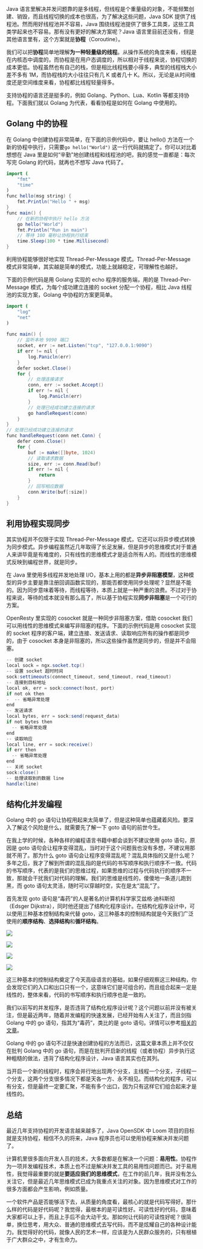 Java 语言里解决并发问题靠的是多线程，但线程是个重量级的对象，不能频繁创建、销毁，而且线程切换的成本也很高，为了解决这些问题，Java SDK 提供了线程池。然而用好线程池并不容易，Java 围绕线程池提供了很多工具类，这些工具类学起来也不容易。那有没有更好的解决方案呢？Java 语言里目前还没有，但是其他语言里有，这个方案就是**协程**（Coroutine）。

我们可以把**协程**简单地理解**为一种轻量级的线程**。从操作系统的角度来看，线程是在内核态中调度的，而协程是在用户态调度的，所以相对于线程来说，协程切换的成本更低。协程虽然也有自己的栈，但是相比线程栈要小得多，典型的线程栈大小差不多有 1M，而协程栈的大小往往只有几 K 或者几十 K。所以，无论是从时间维度还是空间维度来看，协程都比线程轻量得多。

支持协程的语言还是挺多的，例如 Golang、Python、Lua、Kotlin 等都支持协程。下面我们就以 Golang 为代表，看看协程是如何在 Golang 中使用的。

<!--more-->

## Golang 中的协程

在 Golang 中创建协程非常简单，在下面的示例代码中，要让 hello() 方法在一个新的协程中执行，只需要`go hello("World")` 这一行代码就搞定了。你可以对比着想想在 Java 里是如何“辛勤”地创建线程和线程池的吧，我的感觉一直都是：每次写完 Golang 的代码，就再也不想写 Java 代码了。

```java
import (
	"fmt"
	"time"
)
func hello(msg string) {
	fmt.Println("Hello " + msg)
}
func main() {
    // 在新的协程中执行 hello 方法
	go hello("World")
    fmt.Println("Run in main")
    // 等待 100 毫秒让协程执行结束
	time.Sleep(100 * time.Millisecond)
}
```

利用协程能够很好地实现 Thread-Per-Message 模式。Thread-Per-Message 模式非常简单，其实越是简单的模式，功能上就越稳定，可理解性也越好。

下面的示例代码是用 Golang 实现的 echo 程序的服务端，用的是 Thread-Per-Message 模式，为每个成功建立连接的 socket 分配一个协程，相比 Java 线程池的实现方案，Golang 中协程的方案更简单。

```java
import (
	"log"
	"net"
)
 
func main() {
    // 监听本地 9090 端口
	socket, err := net.Listen("tcp", "127.0.0.1:9090")
	if err != nil {
		log.Panicln(err)
	}
	defer socket.Close()
	for {
        // 处理连接请求  
		conn, err := socket.Accept()
		if err != nil {
			log.Panicln(err)
		}
        // 处理已经成功建立连接的请求
		go handleRequest(conn)
	}
}
// 处理已经成功建立连接的请求
func handleRequest(conn net.Conn) {
	defer conn.Close()
	for {
		buf := make([]byte, 1024)
        // 读取请求数据
		size, err := conn.Read(buf)
		if err != nil {
			return
		}
        // 回写相应数据  
		conn.Write(buf[:size])
	}
}
```

## 利用协程实现同步

其实协程并不仅限于实现 Thread-Per-Message 模式，它还可以将异步模式转换为同步模式。异步编程虽然近几年取得了长足发展，但是异步的思维模式对于普通人来讲毕竟是有难度的，只有线性的思维模式才是适合所有人的。而线性的思维模式反映到编程世界，就是同步。

在 Java 里使用多线程并发地处理 I/O，基本上用的都是**异步非阻塞模型**，这种模型的异步主要是靠注册回调函数实现的，那能否都使用同步处理呢？显然是不能的。因为同步意味着等待，而线程等待，本质上就是一种严重的浪费。不过对于协程来说，等待的成本就没有那么高了，所以基于协程实现**同步非阻塞**是一个可行的方案。

OpenResty 里实现的 cosocket 就是一种同步非阻塞方案，借助 cosocket 我们可以用线性的思维模式来编写非阻塞的程序。下面的示例代码是用 cosocket 实现的 socket 程序的客户端，建立连接、发送请求、读取响应所有的操作都是同步的，由于 cosocket 本身是非阻塞的，所以这些操作虽然是同步的，但是并不会阻塞。

```java
-- 创建 socket
local sock = ngx.socket.tcp()
-- 设置 socket 超时时间
sock:settimeouts(connect_timeout, send_timeout, read_timeout)
-- 连接到目标地址
local ok, err = sock:connect(host, port)
if not ok then
-  -- 省略异常处理
end
-- 发送请求
local bytes, err = sock:send(request_data)
if not bytes then
  -- 省略异常处理
end
-- 读取响应
local line, err = sock:receive()
if err then
  -- 省略异常处理
end
-- 关闭 socket
sock:close()   
-- 处理读取到的数据 line
handle(line)
```

## 结构化并发编程

Golang 中的 go 语句让协程用起来太简单了，但是这种简单也蕴藏着风险。要深入了解这个风险是什么，就需要先了解一下 goto 语句的前世今生。

在我上学的时候，各种各样的编程语言书籍中都会谈到不建议使用 goto 语句，原因是 goto 语句会让程序变得混乱，当时对于这个问题我也没有多想，不建议用那就不用了。那为什么 goto 语句会让程序变得混乱呢？混乱具体指的又是什么呢？多年之后，我才了解到所谓的混乱指的是代码的书写顺序和执行顺序不一致。代码的书写顺序，代表的是我们的思维过程，如果思维的过程与代码执行的顺序不一致，那就会干扰我们对代码的理解。我们的思维是线性的，傻傻地一条道儿跑到黑，而 goto 语句太灵活，随时可以穿越时空，实在是太“混乱”了。

首先发现 goto 语句是“毒药”的人是著名的计算机科学家艾兹格·迪科斯彻（Edsger Dijkstra），同时他还提出了结构化程序设计。在结构化程序设计中，可以使用三种基本控制结构来代替 goto，这三种基本的控制结构就是今天我们广泛使用的**顺序结构**、**选择结构**和**循环结构**。

![](http://img.bcoder.top/2020.01.29.5/1.png)

![](http://img.bcoder.top/2020.01.29.5/2.png)

![](http://img.bcoder.top/2020.01.29.5/3.png)

![](http://img.bcoder.top/2020.01.29.5/4.png)



这三种基本的控制结构奠定了今天高级语言的基础，如果仔细观察这三种结构，你会发现它们的入口和出口只有一个，这意味它们是可组合的，而且组合起来一定是线性的，整体来看，代码的书写顺序和执行顺序也是一致的。

我们以前写的并发程序，是否违背了结构化程序设计呢？这个问题以前并没有被关注，但是最近两年，随着并发编程的快速发展，已经开始有人关注了，而且剑指 Golang 中的 go 语句，指其为“毒药”，类比的是 goto 语句。详情可以参考[相关的文章](https://vorpus.org/blog/notes-on-structured-concurrency-or-go-statement-considered-harmful/)。

Golang 中的 go 语句不过是快速创建协程的方法而已，这篇文章本质上并不仅仅在批判 Golang 中的 go 语句，而是在批判开启新的线程（或者协程）异步执行这种粗糙的做法，违背了结构化程序设计，Java 语言其实也在其列。

当开启一个新的线程时，程序会并行地出现两个分支，主线程一个分支，子线程一个分支，这两个分支很多情况下都是天各一方、永不相见。而结构化的程序，可以有分支，但是最终一定要汇聚，不能有多个出口，因为只有这样它们组合起来才是线性的。



## 总结

最近几年支持协程的开发语言越来越多了，Java OpenSDK 中 Loom 项目的目标就是支持协程，相信不久的将来，Java 程序员也可以使用协程来解决并发问题了。

计算机里很多面向开发人员的技术，大多数都是在解决一个问题：**易用性**。协程作为一项并发编程技术，本质上也不过是解决并发工具的易用性问题而已。对于易用性，我觉得最重要的就是**要适应我们的思维模式**，在工作的前几年，我并没有怎么关注它，但是最近几年思维模式已成为我重点关注的对象。因为思维模式对工作的很多方面都会产生影响，例如质量。

一个软件产品是否能够活下去，从质量的角度看，最核心的就是代码写得好。那什么样的代码是好代码呢？我觉得，最根本的是可读性好。可读性好的代码，意味着大家都可以上手，而且上手后不会大动干戈。那如何让代码的可读性好呢？很简单，换位思考，用大众、普通的思维模式去写代码，而不是炫耀自己的各种设计能力。我觉得好的代码，就像人民的艺术一样，应该是为人民群众服务的，只有根植于广大群众之中，才有生命力。

